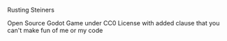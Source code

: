 Rusting Steiners

Open Source Godot Game under CC0 License with added clause that you can't make fun of me or my code
